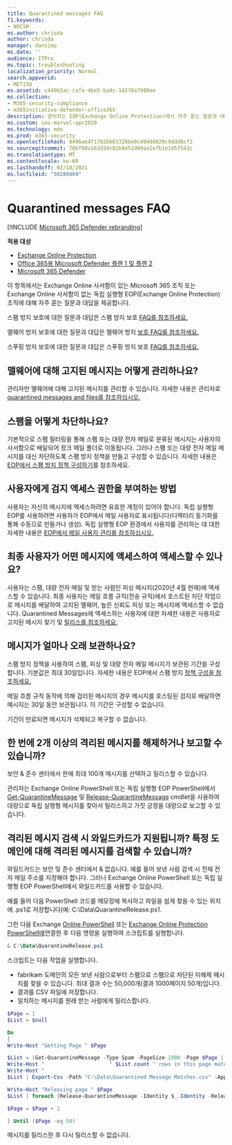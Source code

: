 ```yaml
---
title: Quarantined messages FAQ
f1.keywords:
- NOCSH
ms.author: chrisda
author: chrisda
manager: dansimp
ms.date: ''
audience: ITPro
ms.topic: troubleshooting
localization_priority: Normal
search.appverid:
- MET150
ms.assetid: c440b2ac-cafa-4be5-ba4c-14278a7990ae
ms.collection:
- M365-security-compliance
- m365initiative-defender-office365
description: 관리자는 EOP(Exchange Online Protection)에서 자주 묻는 질문과 대답을 볼 수 있습니다.
ms.custom: seo-marvel-apr2020
ms.technology: mdo
ms.prod: m365-security
ms.openlocfilehash: 8496ae4f1702bb63328be0c494d8829c9ddd8cf2
ms.sourcegitcommit: 786f90a163d34c02b8451d09aa1efb1e1d5f543c
ms.translationtype: MT
ms.contentlocale: ko-KR
ms.lasthandoff: 02/18/2021
ms.locfileid: "50289404"
---
```

# <a name="quarantined-messages-faq"></a>Quarantined messages FAQ

[!INCLUDE [Microsoft 365 Defender rebranding](../includes/microsoft-defender-for-office.md)]

**적용 대상**
- [Exchange Online Protection](exchange-online-protection-overview.md)
- [Office 365용 Microsoft Defender 플랜 1 및 플랜 2](office-365-atp.md)
- [Microsoft 365 Defender](../mtp/microsoft-threat-protection.md)

이 항목에서는 Exchange Online 사서함이 있는 Microsoft 365 조직 또는 Exchange Online 사서함이 없는 독립 실행형 EOP(Exchange Online Protection) 조직에 대해 자주 묻는 질문과 대답을 제공합니다.

스팸 방지 보호에 대한 질문과 대답은 스팸 방지 보호 [FAQ를 참조하세요.](anti-spam-protection-faq.md)

맬웨어 방지 보호에 대한 질문과 대답은 맬웨어 방지 [보호 FAQ를 참조하세요.](anti-malware-protection-faq-eop.md)

스푸핑 방지 보호에 대한 질문과 대답은 스푸핑 방지 보호 [FAQ를 참조하세요.](anti-spoofing-protection-faq.md)

## <a name="how-do-i-manage-messages-that-were-quarantined-for-malware"></a>맬웨어에 대해 고지된 메시지는 어떻게 관리하나요?

관리자만 맬웨어에 대해 고지된 메시지를 관리할 수 있습니다. 자세한 내용은 관리자로 [quarantined messages and files를 참조하십시오.](manage-quarantined-messages-and-files.md)

## <a name="how-do-i-quarantine-spam"></a>스팸을 어떻게 차단하나요?

기본적으로 스팸 필터링을 통해 스팸 또는 대량 전자 메일로 분류된 메시지는 사용자의 사서함으로 배달되어 정크 메일 폴더로 이동됩니다. 그러나 스팸 또는 대량 전자 메일 메시지를 대신 차단하도록 스팸 방지 정책을 만들고 구성할 수 있습니다. 자세한 내용은 [EOP에서 스팸 방지 정책 구성하기](configure-your-spam-filter-policies.md)를 참조하세요.

## <a name="how-do-i-give-users-access-to-the-quarantine"></a>사용자에게 검지 액세스 권한을 부여하는 방법

사용자는 자신의 메시지에 액세스하려면 유효한 계정이 있어야 합니다. 독립 실행형 EOP를 사용하려면 사용자가 EOP에서 메일 사용자로 표시됩니다(디렉터리 동기화를 통해 수동으로 만들거나 생성). 독립 실행형 EOP 환경에서 사용자를 관리하는 데 대한 자세한 내용은 [EOP에서 메일 사용자 관리를 참조하십시오.](manage-mail-users-in-eop.md)

## <a name="what-messages-can-end-users-access-in-quarantine"></a>최종 사용자가 어떤 메시지에 액세스하여 액세스할 수 있나요?

사용자는 스팸, 대량 전자 메일 및 받는 사람인 피싱 메시지(2020년 4월 현재)에 액세스할 수 있습니다. 최종 사용자는 메일 흐름 규칙(전송 규칙)에서 호스트된 차단 작업으로 메시지를 배달하여 고지된 맬웨어, 높은 신뢰도 피싱 또는 메시지에 액세스할 수 없습니다.  Quarantined Messages에 액세스하는 사용자에 대한 자세한 내용은 사용자로 고지된 메시지 찾기 및 [릴리스를 참조하세요.](find-and-release-quarantined-messages-as-a-user.md)

## <a name="how-long-are-messages-kept-in-the-quarantine"></a>메시지가 얼마나 오래 보관하나요?

스팸 방지 정책을 사용하여 스팸, 피싱 및 대량 전자 메일 메시지가 보관된 기간을 구성합니다. 기본값은 최대 30일입니다. 자세한 내용은 EOP에서 스팸 방지 [정책 구성을 참조하세요.](configure-your-spam-filter-policies.md)

메일 흐름 규칙 동작에 의해 검리된 메시지의 경우 메시지를 호스팅된 검지로 배달하면 메시지는 30일 동안 보관됩니다.  이 기간은 구성할 수 없습니다.

기간이 만료되면 메시지가 삭제되고 복구할 수 없습니다.

## <a name="can-i-release-or-report-more-than-one-quarantined-message-at-a-time"></a>한 번에 2개 이상의 격리된 메시지를 해제하거나 보고할 수 있습니까?

보안 & 준수 센터에서 한에 최대 100개 메시지를 선택하고 릴리스할 수 있습니다.

관리자는 Exchange Online PowerShell 또는 독립 실행형 EOP PowerShell에서 [Get-QuarantineMessage](https://docs.microsoft.com/powershell/module/exchange/get-quarantinemessage) 및 [Release-QuarantineMessage](https://docs.microsoft.com/powershell/module/exchange/release-quarantinemessage) cmdlet을 사용하여 대량으로 독립 실행형 메시지를 찾아서 릴리스하고 가짓 긍정을 대량으로 보고할 수 있습니다.

## <a name="are-wildcards-supported-when-searching-for-quarantined-messages-can-i-search-for-quarantined-messages-for-a-specific-domain"></a>격리된 메시지 검색 시 와일드카드가 지원됩니까? 특정 도메인에 대해 격리된 메시지를 검색할 수 있습니까?

와일드카드는 보안 및 준수 센터에서 & 없습니다. 예를 들어 보낸 사람 검색 시 전체 전자 메일 주소를 지정해야 합니다. 그러나 Exchange Online PowerShell 또는 독립 실행형 EOP PowerShell에서 와일드카드를 사용할 수 있습니다.

예를 들어 다음 PowerShell 코드를 메모장에 복사하고 파일을 쉽게 찾을 수 있는 위치에 .ps1로 저장합니다(예: C:\Data\QuarantineRelease.ps1.

그런 다음 Exchange [Online PowerShell](https://docs.microsoft.com/powershell/exchange/connect-to-exchange-online-powershell) 또는 [Exchange Online Protection PowerShell에](https://docs.microsoft.com/powershell/exchange/connect-to-exchange-online-protection-powershell)연결한 후 다음 명령을 실행하여 스크립트를 실행합니다.

```powershell
& C:\Data\QuarantineRelease.ps1
```

스크립트는 다음 작업을 실행합니다.

- fabrikam 도메인의 모든 보낸 사람으로부터 스팸으로 스팸으로 차단된 미해제 메시지를 찾을 수 있습니다. 최대 결과 수는 50,000개(결과 1000페이지 50개)입니다.
- 결과를 CSV 파일에 저장합니다.
- 일치하는 메시지를 원래 받는 사람에게 릴리스합니다.

```powershell
$Page = 1
$List = $null

Do
{
Write-Host "Getting Page " $Page

$List = (Get-QuarantineMessage -Type Spam -PageSize 1000 -Page $Page | where {$_.Released -like "False" -and $_.SenderAddress -like "*fabrikam.com"})
Write-Host "                     " $List.count " rows in this page match"
Write-Host "                                                             Exporting list to appended CSV for logging"
$List | Export-Csv -Path "C:\Data\Quarantined Message Matches.csv" -Append -NoTypeInformation

Write-Host "Releasing page " $Page
$List | foreach {Release-QuarantineMessage -Identity $_.Identity -ReleaseToAll}

$Page = $Page + 1

} Until ($Page -eq 50)
```

메시지를 릴리스한 후 다시 릴리스할 수 없습니다.
